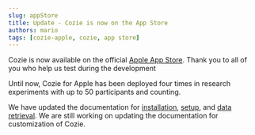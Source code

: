 ```yaml
---
slug: appStore
title: Update - Cozie is now on the App Store
authors: mario
tags: [cozie-apple, cozie, app store]
---
```


Cozie is now available on the official [Apple App Store](https://apps.apple.com/sg/app/cozie/id1625029501). Thank you to all of you who help us test during the development

Until now, Cozie for Apple has been deployed four times in research experiments with up to 50 participants and counting. 

<!--truncate-->

We have updated the documentation for [installation](/docs/installation), [setup](/docs/setup), and [data retrieval](/docs/download_data/data_download_offline). We are still working on updating the documentation for customization of Cozie.
